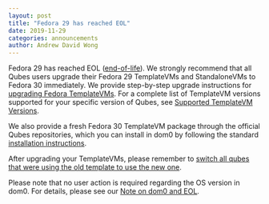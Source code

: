 ```yaml
---
layout: post
title: "Fedora 29 has reached EOL"
date: 2019-11-29
categories: announcements
author: Andrew David Wong
---
```


Fedora 29 has reached EOL ([end-of-life]). We strongly recommend that
all Qubes users upgrade their Fedora 29 TemplateVMs and StandaloneVMs to
Fedora 30 immediately. We provide step-by-step upgrade instructions for
[upgrading Fedora TemplateVMs]. For a complete list of TemplateVM
versions supported for your specific version of Qubes, see [Supported
TemplateVM Versions].

We also provide a fresh Fedora 30 TemplateVM package through the
official Qubes repositories, which you can install in dom0 by following
the standard [installation instructions].

After upgrading your TemplateVMs, please remember to [switch all qubes
that were using the old template to use the new one][switching].

Please note that no user action is required regarding the OS version in
dom0. For details, please see our [Note on dom0 and EOL].


[end-of-life]: https://fedoraproject.org/wiki/End_of_life
[upgrading Fedora TemplateVMs]: /doc/templates/fedora/in-place-upgrade/
[Supported TemplateVM Versions]: https://doc.qubes-os.org/en/latest/user/downloading-installing-upgrading/supported-releases.html#templates
[installation instructions]: https://doc.qubes-os.org/en/latest/user/templates/fedora/fedora.html#installing
[switching]: https://doc.qubes-os.org/en/latest/user/templates/templates.html#switching
[Note on dom0 and EOL]: https://doc.qubes-os.org/en/latest/user/downloading-installing-upgrading/supported-releases.html#note-on-dom0-and-eol
